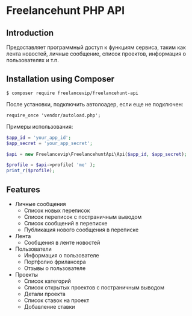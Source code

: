 # Freelancehunt PHP API

## Introduction
Предоставляет программный доступ к функциям сервиса, таким как лента новостей, личные сообщение, список проектов, информация о пользователях и т.п. 
## Installation using Composer
```
$ composer require freelancevip/freelancehunt-api
```
После установки, подключить автолоадер, если еще не подключен:
```
require_once 'vendor/autoload.php';
```
Примеры использования:
```php
$app_id = 'your_app_id';
$app_secret = 'your_app_secret';

$api = new Freelancevip\FreelancehuntApi\Api($app_id, $app_secret);

$profile = $api->profile( 'me' );
print_r($profile);
```
## Features
* Личные сообщения
    * Список новых переписок
    * Список переписок с постраничным выводом
    * Список сообщений в переписке
    * Публикация нового сообщения в переписке
* Лента
    * Сообщения в ленте новостей
* Пользователи
    * Информация о пользователе
    * Портфолио фрилансера
    * Отзывы о пользователе
* Проекты
    * Список категорий
    * Список открытых проектов с постраничным выводом
    * Детали проекта
    * Список ставок на проект
    * Добавление ставки